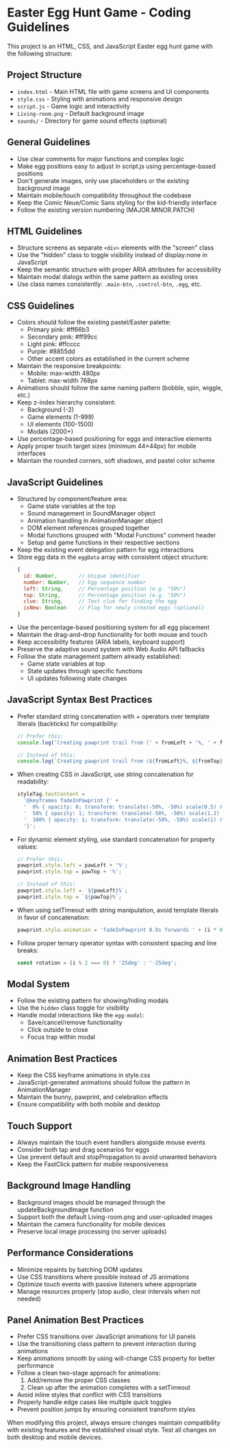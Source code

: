 <!-- Use this file to provide workspace-specific custom instructions to Copilot. For more details, visit https://code.visualstudio.com/docs/copilot/copilot-customization#_use-a-githubcopilotinstructionsmd-file -->

# Easter Egg Hunt Game - Coding Guidelines

This project is an HTML, CSS, and JavaScript Easter egg hunt game with the following structure:

## Project Structure
- `index.html` - Main HTML file with game screens and UI components
- `style.css` - Styling with animations and responsive design
- `script.js` - Game logic and interactivity
- `Living-room.png` - Default background image
- `sounds/` - Directory for game sound effects (optional)

## General Guidelines
- Use clear comments for major functions and complex logic
- Make egg positions easy to adjust in script.js using percentage-based positions
- Don't generate images, only use placeholders or the existing background image
- Maintain mobile/touch compatibility throughout the codebase
- Keep the Comic Neue/Comic Sans styling for the kid-friendly interface
- Follow the existing version numbering (MAJOR.MINOR.PATCH)

## HTML Guidelines
- Structure screens as separate `<div>` elements with the "screen" class
- Use the "hidden" class to toggle visibility instead of display:none in JavaScript
- Keep the semantic structure with proper ARIA attributes for accessibility
- Maintain modal dialogs within the same pattern as existing ones
- Use class names consistently: `.main-btn`, `.control-btn`, `.egg`, etc.

## CSS Guidelines
- Colors should follow the existing pastel/Easter palette:
  - Primary pink: #ff66b3
  - Secondary pink: #ff99cc
  - Light pink: #ffcccc
  - Purple: #8855dd
  - Other accent colors as established in the current scheme
- Maintain the responsive breakpoints:
  - Mobile: max-width 480px
  - Tablet: max-width 768px
- Animations should follow the same naming pattern (bobble, spin, wiggle, etc.)
- Keep z-index hierarchy consistent:
  - Background (-2)
  - Game elements (1-999)
  - UI elements (100-1500)
  - Modals (2000+)
- Use percentage-based positioning for eggs and interactive elements
- Apply proper touch target sizes (minimum 44×44px) for mobile interfaces
- Maintain the rounded corners, soft shadows, and pastel color scheme

## JavaScript Guidelines
- Structured by component/feature area:
  - Game state variables at the top
  - Sound management in SoundManager object
  - Animation handling in AnimationManager object
  - DOM element references grouped together
  - Modal functions grouped with "Modal Functions" comment header
  - Setup and game functions in their respective sections
- Keep the existing event delegation pattern for egg interactions
- Store egg data in the `eggData` array with consistent object structure:
  ```javascript
  {
    id: Number,       // Unique identifier
    number: Number,   // Egg sequence number
    left: String,     // Percentage position (e.g. "50%")
    top: String,      // Percentage position (e.g. "50%")
    clue: String,     // Text clue for finding the egg
    isNew: Boolean    // Flag for newly created eggs (optional)
  }
  ```
- Use the percentage-based positioning system for all egg placement
- Maintain the drag-and-drop functionality for both mouse and touch
- Keep accessibility features (ARIA labels, keyboard support)
- Preserve the adaptive sound system with Web Audio API fallbacks
- Follow the state management pattern already established:
  - Game state variables at top
  - State updates through specific functions
  - UI updates following state changes

## JavaScript Syntax Best Practices
- Prefer standard string concatenation with + operators over template literals (backticks) for compatibility:
  ```javascript
  // Prefer this:
  console.log('Creating pawprint trail from (' + fromLeft + '%, ' + fromTop + '%) to (' + toLeft + '%, ' + toTop + '%)');
  
  // Instead of this:
  console.log(`Creating pawprint trail from (${fromLeft}%, ${fromTop}%) to (${toLeft}%, ${toTop}%)`);
  ```
- When creating CSS in JavaScript, use string concatenation for readability:
  ```javascript
  styleTag.textContent = 
    '@keyframes fadeInPawprint {' +
    '  0% { opacity: 0; transform: translate(-50%, -50%) scale(0.5) rotate(var(--rotation)); }' +
    '  50% { opacity: 1; transform: translate(-50%, -50%) scale(1.2) rotate(var(--rotation)) translateY(-10px); }' +
    '  100% { opacity: 1; transform: translate(-50%, -50%) scale(1) rotate(var(--rotation)) translateY(0); }' +
    '}';
  ```
- For dynamic element styling, use standard concatenation for property values:
  ```javascript
  // Prefer this:
  pawprint.style.left = pawLeft + '%';
  pawprint.style.top = pawTop + '%';
  
  // Instead of this:
  pawprint.style.left = `${pawLeft}%`;
  pawprint.style.top = `${pawTop}%`;
  ```
- When using setTimeout with string manipulation, avoid template literals in favor of concatenation:
  ```javascript
  pawprint.style.animation = 'fadeInPawprint 0.8s forwards ' + (i * 0.1) + 's';
  ```
- Follow proper ternary operator syntax with consistent spacing and line breaks:
  ```javascript
  const rotation = (i % 2 === 0) ? '25deg' : '-25deg';
  ```

## Modal System
- Follow the existing pattern for showing/hiding modals
- Use the `hidden` class toggle for visibility
- Handle modal interactions like the `egg-modal`:
  - Save/cancel/remove functionality
  - Click outside to close
  - Focus trap within modal
  
## Animation Best Practices
- Keep the CSS keyframe animations in style.css
- JavaScript-generated animations should follow the pattern in AnimationManager
- Maintain the bunny, pawprint, and celebration effects
- Ensure compatibility with both mobile and desktop

## Touch Support
- Always maintain the touch event handlers alongside mouse events
- Consider both tap and drag scenarios for eggs
- Use prevent default and stopPropagation to avoid unwanted behaviors
- Keep the FastClick pattern for mobile responsiveness

## Background Image Handling
- Background images should be managed through the updateBackgroundImage function
- Support both the default Living-room.png and user-uploaded images
- Maintain the camera functionality for mobile devices
- Preserve local image processing (no server uploads)

## Performance Considerations
- Minimize repaints by batching DOM updates
- Use CSS transitions where possible instead of JS animations
- Optimize touch events with passive listeners where appropriate
- Manage resources properly (stop audio, clear intervals when not needed)

## Panel Animation Best Practices
- Prefer CSS transitions over JavaScript animations for UI panels
- Use the transitioning class pattern to prevent interaction during animations
- Keep animations smooth by using will-change CSS property for better performance
- Follow a clean two-stage approach for animations:
  1. Add/remove the proper CSS classes
  2. Clean up after the animation completes with a setTimeout
- Avoid inline styles that conflict with CSS transitions
- Properly handle edge cases like multiple quick toggles
- Prevent position jumps by ensuring consistent transform styles

When modifying this project, always ensure changes maintain compatibility with existing features and the established visual style. Test all changes on both desktop and mobile devices.
